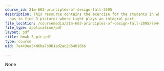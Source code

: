 ```yaml
---
course_id: 21m-603-principles-of-design-fall-2005
description: This resource contains the exercise for the students in which student
  has to find 3 pictures where Light plays an integral part.
file_location: /coursemedia/21m-603-principles-of-design-fall-2005/7e449ea54d6ba7b961ad2ac2d64016b6_hmwk_3_pic.pdf
file_type: application/pdf
layout: pdf
title: hmwk_3_pic.pdf
type: course
uid: 7e449ea54d6ba7b961ad2ac2d64016b6

---
```

None